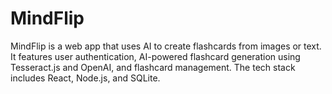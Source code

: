 # MindFlip
MindFlip is a web app that uses AI to create flashcards from images or text. It features user authentication, AI-powered flashcard generation using Tesseract.js and OpenAI, and flashcard management. The tech stack includes React, Node.js, and SQLite.
